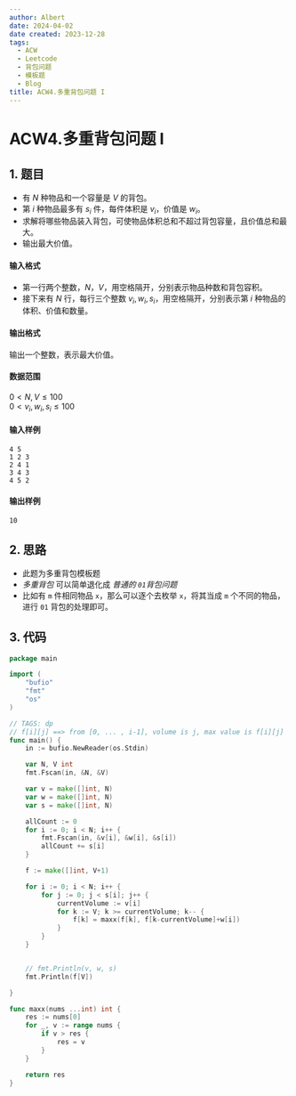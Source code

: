 ```yaml
---
author: Albert
date: 2024-04-02
date created: 2023-12-28
tags:
  - ACW
  - Leetcode
  - 背包问题
  - 模板题
  - Blog
title: ACW4.多重背包问题 I
---
```


# ACW4.多重背包问题 I

## 1. 题目

- 有 $N$ 种物品和一个容量是 $V$ 的背包。
- 第 $i$ 种物品最多有 $s_i$ 件，每件体积是 $v_i$，价值是 $w_i$。
- 求解将哪些物品装入背包，可使物品体积总和不超过背包容量，且价值总和最大。
- 输出最大价值。

#### 输入格式

- 第一行两个整数，$N，V$，用空格隔开，分别表示物品种数和背包容积。
- 接下来有 $N$ 行，每行三个整数 $v_i, w_i, s_i$，用空格隔开，分别表示第 $i$ 种物品的体积、价值和数量。

#### 输出格式

输出一个整数，表示最大价值。

#### 数据范围

$0 \lt N, V \le 100$  
$0 \lt v_i, w_i, s_i \le 100$

#### 输入样例

```
4 5
1 2 3
2 4 1
3 4 3
4 5 2
```

#### 输出样例

```
10
```

## 2. 思路

- 此题为多重背包模板题
- _多重背包_ 可以简单退化成 _普通的 `01`背包问题_
- 比如有 `m` 件相同物品 `x`，那么可以逐个去枚举 `x`，将其当成 `m` 个不同的物品，进行 `01` 背包的处理即可。

## 3. 代码

```go
package main

import (
	"bufio"
	"fmt"
	"os"
)

// TAGS: dp
// f[i][j] ==> from [0, ... , i-1], volume is j, max value is f[i][j]
func main() {
	in := bufio.NewReader(os.Stdin)

	var N, V int
	fmt.Fscan(in, &N, &V)

	var v = make([]int, N)
	var w = make([]int, N)
	var s = make([]int, N)

	allCount := 0
	for i := 0; i < N; i++ {
		fmt.Fscan(in, &v[i], &w[i], &s[i])
		allCount += s[i]
	}

	f := make([]int, V+1)

    for i := 0; i < N; i++ {
		for j := 0; j < s[i]; j++ {
			currentVolume := v[i]
			for k := V; k >= currentVolume; k-- {
				f[k] = maxx(f[k], f[k-currentVolume]+w[i])
			}
		}
	}


	// fmt.Println(v, w, s)
	fmt.Println(f[V])

}

func maxx(nums ...int) int {
	res := nums[0]
	for _, v := range nums {
		if v > res {
			res = v
		}
	}

	return res
}

```
